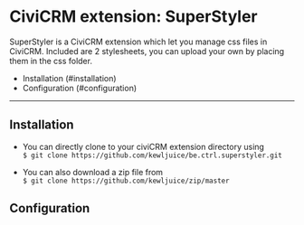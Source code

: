 # CiviCRM extension: SuperStyler

SuperStyler is a CiviCRM extension which let you manage css files in CiviCRM. Included are 2 stylesheets, you can upload your own by placing them in the css folder.
- Installation (#installation)
- Configuration (#configuration)

***

## Installation
- You can directly clone to your civiCRM extension directory using<br>
```$ git clone https://github.com/kewljuice/be.ctrl.superstyler.git```

- You can also download a zip file from<br>
```$ git clone https://github.com/kewljuice/zip/master```

## Configuration
